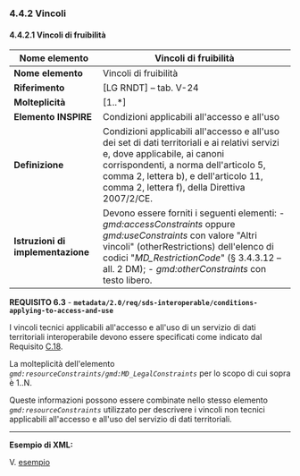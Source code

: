### 4.4.2 Vincoli


#### 4.4.2.1 Vincoli di fruibilità

| **Nome elemento** | **Vincoli di fruibilità** |
| --- | --- |
| **Nome elemento** | Vincoli di fruibilità |
| **Riferimento** | [LG RNDT] – tab. V-24 |
| **Molteplicità** | [1..\*] |
| **Elemento INSPIRE** | Condizioni applicabili all&#39;accesso e all&#39;uso |
| **Definizione** | Condizioni applicabili all&#39;accesso e all&#39;uso dei set di dati territoriali e ai relativi servizi e, dove applicabile, ai canoni corrispondenti, a norma dell&#39;articolo 5, comma 2, lettera b), e dell&#39;articolo 11, comma 2, lettera f), della Direttiva 2007/2/CE. |
| **Istruzioni di implementazione** | Devono essere forniti i seguenti elementi: - _gmd:accessConstraints_ oppure _gmd:useConstraints_ con valore &quot;Altri vincoli&quot; (otherRestrictions) dell&#39;elenco di codici &quot;_MD\_RestrictionCode_&quot; (§ 3.4.3.12 – all. 2 DM); - _gmd:otherConstraints_ con testo libero.|

**REQUISITO 6.3** - **```metadata/2.0/req/sds-interoperable/conditions-applying-to-access-and-use```**

I vincoli tecnici applicabili all&#39;accesso e all&#39;uso di un servizio di dati territoriali interoperabile devono essere specificati come indicato dal Requisito [C.18](#reqC18).

La molteplicità dell&#39;elemento _```gmd:resourceConstraints/gmd:MD_LegalConstraints```_ per lo scopo di cui sopra è 1..N.

Queste informazioni possono essere combinate nello stesso elemento _```gmd:resourceConstraints```_ utilizzato per descrivere i vincoli non tecnici applicabili all&#39;accesso e all&#39;uso del servizio di dati territoriali.

---

**Esempio di XML:**

V. [esempio](../../common/constraints.md#243-vincoli-di-fruibilità)
